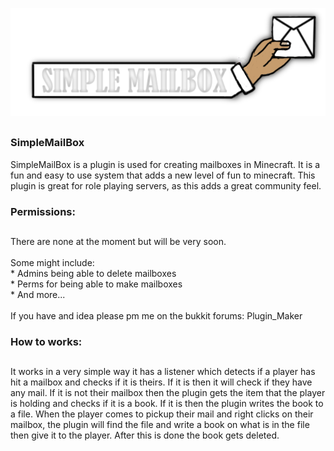 ![Image](https://raw.githubusercontent.com/TheJavaCoder/SimpleMailbox/main/hand.png) 
##

### SimpleMailBox ###

SimpleMailBox is a plugin is used for creating mailboxes in Minecraft. It is a fun and easy to use system that adds a new level of fun to minecraft. This plugin is great for role playing servers, as this adds a great community feel. 

### Permissions:   
##
There are none at the moment but will be very soon. <br> <br> 
Some might include:
<br>
\* Admins being able to delete mailboxes
<br>
\* Perms for being able to make mailboxes
<br>
\* And more...
<br>
<br>
If you have and idea please pm me on the bukkit forums: Plugin_Maker

### How to works: ###
##
It works in a very simple way it has a listener which detects if a player has hit a mailbox and checks if it is theirs. If it is then it will check if they have any mail. If it is not their mailbox then the plugin gets the item that the player is holding and checks if it is a book. If it is then the plugin writes the book to a file. When the player comes to pickup their mail and right clicks on their mailbox, the plugin will find the file and write a book on what is in the file then give it to the player. After this is done the book gets deleted.

    

